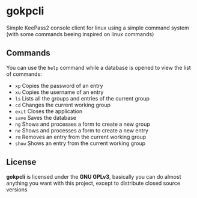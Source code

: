 # gokpcli

Simple KeePass2 console client for linux using a simple command system
(with some commands beeing inspired on linux commands)

## Commands

You can use the `help` command while a database is opened to view the list of commands:

- `xp` Copies the password of an entry
- `xu` Copies the username of an entry
- `ls` Lists all the groups and entries of the current group
- `cd` Changes the current working group
- `exit` Closes the application
- `save` Saves the database
- `ng` Shows and processes a form to create a new group
- `ne` Shows and processes a form to create a new entry
- `rm` Removes an entry from the current working group
- `show` Shows an entry from the current working group

## License

**gokpcli** is licensed under the **GNU GPLv3**, basically you can do almost anything you want
with this project, except to distribute closed source versions
